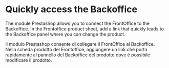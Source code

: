 # Quickly access the Backoffice


The module Prestashop allows you to connect the FrontOffice to the Backoffice. In the Frontoffice product sheet, add a link that quickly leads to the Backoffice panel where you can change the product.

Il modulo Prestashop consente di collegare il FrontOffice al Backoffice. Nella scheda prodotto del Frontoffice, aggiungere un link che porta rapidamente al pannello del Backoffice del prodotto dove è possibile modificare il prodotto.

